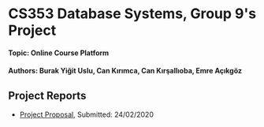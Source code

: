 # CS353 Database Systems, Group 9's Project
#### Topic: Online Course Platform
#### Authors: Burak Yiğit Uslu, Can Kırımca, Can Kırşallıoba, Emre Açıkgöz

## Project Reports
- [Project Proposal](https://drive.google.com/file/d/17UJJcqRWp893MRUePmqbRjZ0d5T-W9Zz/view?usp=sharing), Submitted: 24/02/2020
